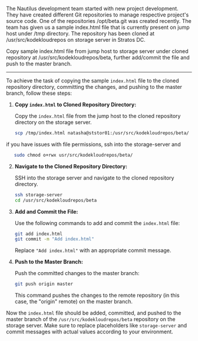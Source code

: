 The Nautilus development team started with new project development. They have created different Git repositories to manage respective project's source code. One of the repositories /opt/beta.git was created recently. The team has given us a sample index.html file that is currently present on jump host under /tmp directory. The repository has been cloned at /usr/src/kodekloudrepos on storage server in Stratos DC.



Copy sample index.html file from jump host to storage server under cloned repository at /usr/src/kodekloudrepos/beta, further add/commit the file and push to the master branch.


----------

To achieve the task of copying the sample `index.html` file to the cloned repository directory, committing the changes, and pushing to the master branch, follow these steps:

1. **Copy `index.html` to Cloned Repository Directory:**

   Copy the `index.html` file from the jump host to the cloned repository directory on the storage server.

   ```bash
   scp /tmp/index.html natasha@ststor01:/usr/src/kodekloudrepos/beta/
   ```

if you have issues with file permissions, ssh into the storage-server and   

```bash
   sudo chmod o+rwx usr/src/kodekloudrepos/beta/
   ```

2. **Navigate to the Cloned Repository Directory:**

   SSH into the storage server and navigate to the cloned repository directory.

   ```bash
   ssh storage-server
   cd /usr/src/kodekloudrepos/beta
   ```

3. **Add and Commit the File:**

   Use the following commands to add and commit the `index.html` file:

   ```bash
   git add index.html
   git commit -m "Add index.html"
   ```

   Replace `"Add index.html"` with an appropriate commit message.

4. **Push to the Master Branch:**

   Push the committed changes to the master branch:

   ```bash
   git push origin master
   ```

   This command pushes the changes to the remote repository (in this case, the "origin" remote) on the master branch.

Now the `index.html` file should be added, committed, and pushed to the master branch of the `/usr/src/kodekloudrepos/beta` repository on the storage server. Make sure to replace placeholders like `storage-server` and commit messages with actual values according to your environment.